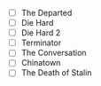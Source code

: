 - [ ] The Departed
- [ ] Die Hard
- [ ] Die Hard 2
- [ ] Terminator
- [ ] The Conversation
- [ ] Chinatown
- [ ] The Death of Stalin
